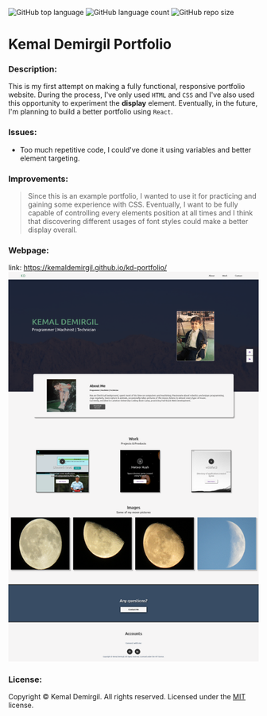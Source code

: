 ![GitHub top language](https://img.shields.io/github/languages/top/kemaldemirgil/kd-portfolio?color=purple)
![GitHub language count](https://img.shields.io/github/languages/count/kemaldemirgil/kd-portfolio?color=yellow&logo=github)
![GitHub repo size](https://img.shields.io/github/repo-size/kemaldemirgil/kd-portfolio?color=gre)

# Kemal Demirgil Portfolio

### Description:
This is my first attempt on making a fully functional, responsive portfolio website. During the process, I've only used `HTML` and `CSS` and I've also used this opportunity to experiment the **display** element. Eventually, in the future, I'm planning to build a better portfolio using `React`.

### Issues:
- Too much repetitive code, I could've done it using variables and better element targeting.

### Improvements:
 >Since this is an example portfolio, I wanted to use it for practicing and gaining some experience with CSS. Eventually, I want to be fully capable of controlling every elements position at all times and I think that discovering different usages of font styles could make a better display overall.

### Webpage:
link: https://kemaldemirgil.github.io/kd-portfolio/
![screenshot-kd-portfolio](assets/images/screenshot-kd-portfolio.jpg)

### License:

Copyright © Kemal Demirgil. All rights reserved.
Licensed under the [MIT](https://github.com/kemaldemirgil/kd-portfolio/blob/main/LICENSE) license.
